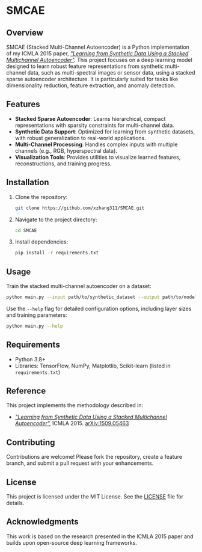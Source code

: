 # SMCAE

## Overview
SMCAE (Stacked Multi-Channel Autoencoder) is a Python implementation of my ICMLA 2015 paper, *["Learning from Synthetic Data Using a Stacked Multichannel Autoencoder"](https://arxiv.org/abs/1509.05463).* This project focuses on a deep learning model designed to learn robust feature representations from synthetic multi-channel data, such as multi-spectral images or sensor data, using a stacked sparse autoencoder architecture. It is particularly suited for tasks like dimensionality reduction, feature extraction, and anomaly detection.

## Features
- **Stacked Sparse Autoencoder**: Learns hierarchical, compact representations with sparsity constraints for multi-channel data.
- **Synthetic Data Support**: Optimized for learning from synthetic datasets, with robust generalization to real-world applications.
- **Multi-Channel Processing**: Handles complex inputs with multiple channels (e.g., RGB, hyperspectral data).
- **Visualization Tools**: Provides utilities to visualize learned features, reconstructions, and training progress.

## Installation
1. Clone the repository:
   ```bash
   git clone https://github.com/xzhang311/SMCAE.git
   ```
2. Navigate to the project directory:
   ```bash
   cd SMCAE
   ```
3. Install dependencies:
   ```bash
   pip install -r requirements.txt
   ```

## Usage
Train the stacked multi-channel autoencoder on a dataset:
```bash
python main.py --input path/to/synthetic_dataset --output path/to/model --sparsity 0.1
```
Use the `--help` flag for detailed configuration options, including layer sizes and training parameters:
```bash
python main.py --help
```

## Requirements
- Python 3.8+
- Libraries: TensorFlow, NumPy, Matplotlib, Scikit-learn (listed in `requirements.txt`)

## Reference
This project implements the methodology described in:
- *["Learning from Synthetic Data Using a Stacked Multichannel Autoencoder"](https://arxiv.org/abs/1509.05463),* ICMLA 2015. [arXiv:1509.05463](https://arxiv.org/abs/1509.05463)

## Contributing
Contributions are welcome! Please fork the repository, create a feature branch, and submit a pull request with your enhancements.

## License
This project is licensed under the MIT License. See the [LICENSE](LICENSE) file for details.

## Acknowledgments
This work is based on the research presented in the ICMLA 2015 paper and builds upon open-source deep learning frameworks.
